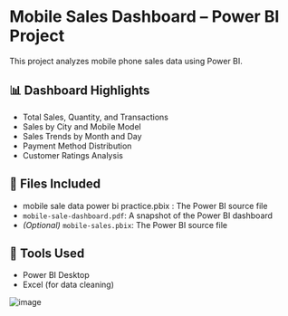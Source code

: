 # Mobile Sales Dashboard – Power BI Project

This project analyzes mobile phone sales data using Power BI.

## 📊 Dashboard Highlights
- Total Sales, Quantity, and Transactions
- Sales by City and Mobile Model
- Sales Trends by Month and Day
- Payment Method Distribution
- Customer Ratings Analysis

## 📁 Files Included

- mobile sale data power bi practice.pbix : The Power BI source file
- `mobile-sale-dashboard.pdf`: A snapshot of the Power BI dashboard
- *(Optional)* `mobile-sales.pbix`: The Power BI source file

## 🔧 Tools Used
- Power BI Desktop
- Excel (for data cleaning)

![image](https://github.com/user-attachments/assets/a29c0f74-b6f4-46a4-b66a-8409a8c1cecf)


